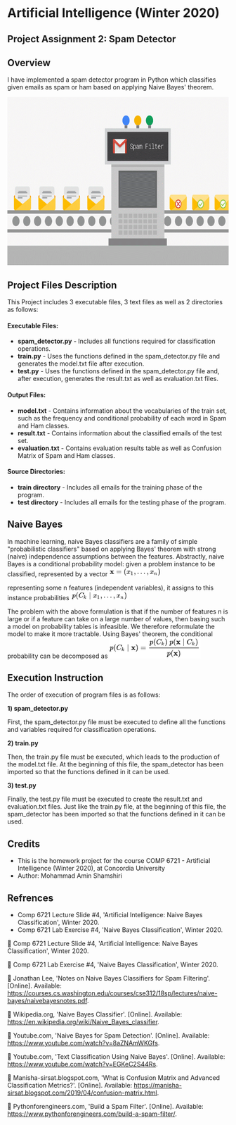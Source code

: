 <h1>Artificial Intelligence (Winter 2020)</h1>

<h2>Project Assignment 2: Spam Detector</h2>



<h2>Overview</h2>
<p>I have implemented a spam detector program in Python which classifies given emails as spam or ham based on applying Naive Bayes' theorem.</p>

<p align="center"> 
<img src="gif/spam detector.gif" alt="Animated gif pacman game" height="382px">
</p>

<h2>Project Files Description</h2>

<p>This Project includes 3 executable files, 3 text files as well as 2 directories as follows:</p>
<h4>Executable Files:</h4>
<ul>
  <li><b>spam_detector.py</b> - Includes all functions required for classification operations.</li>
  <li><b>train.py</b> - Uses the functions defined in the spam_detector.py file and generates the model.txt file after execution.</li>
  <li><b>test.py</b> - Uses the functions defined in the spam_detector.py file and, after execution, generates the result.txt as well as evaluation.txt files.</li>
</ul>

<h4>Output Files:</h4>
<ul>
  <li><b>model.txt</b> - Contains information about the vocabularies of the train set, such as the frequency and conditional probability of each word in Spam and Ham classes.</li>
  <li><b>result.txt</b> - Contains information about the classified emails of the test set.</li>
  <li><b>evaluation.txt</b> - Contains evaluation results table as well as Confusion Matrix of Spam and Ham classes.</li>
</ul>

<h4>Source Directories:</h4>
<ul>
  <li><b>train directory</b> - Includes all emails for the training phase of the program.</li>
  <li><b>test directory</b> - Includes all emails for the testing phase of the program.</li>
</ul>

<h2>Naive Bayes</h2>

<p>In machine learning, naive Bayes classifiers are a family of simple "probabilistic classifiers" based on applying Bayes' theorem with strong (naive) independence assumptions between the features.
Abstractly, naive Bayes is a conditional probability model: given a problem instance to be classified, represented by a vector
<img src="image/1.png" alt="Formula 1" style="max-width:100%;"></p>

<p>representing some n features (independent variables), it assigns to this instance probabilities
<img src="image/2.png" alt="Formula 2" style="max-width:100%;"></p>

<p>The problem with the above formulation is that if the number of features n is large or if a feature can take on a large number of values, then basing such a model on probability tables is infeasible. We therefore reformulate the model to make it more tractable. Using Bayes' theorem, the conditional probability can be decomposed as
<img src="image/3.png" alt="Formula 3" style="max-width:100%;"></p>

<h2>Execution Instruction</h2>
<p>The order of execution of program files is as follows:</p>
<p><b>1) spam_detector.py</b></p>
<p>First, the spam_detector.py file must be executed to define all the functions and variables required for classification operations.</p>
<p><b>2) train.py</b></p>
<p>Then, the train.py file must be executed, which leads to the production of the model.txt file. 
At the beginning of this file, the spam_detector has been imported so that the functions defined in it can be used.</p>
<p><b>3) test.py</b></p>
<p>Finally, the test.py file must be executed to create the result.txt and evaluation.txt files.
Just like the train.py file, at the beginning of this file, the spam_detector has been imported so that the functions defined in it can be used.</p>

<h2>Credits</h2>
<ul>
  <li>This is the homework project for the course COMP 6721 - Artificial Intelligence (Winter 2020), at Concordia University</li>
  <li>Author: Mohammad Amin Shamshiri</li>
</ul>

<h2>Refrences</h2>
<ul>
  <li>Comp 6721 Lecture Slide #4, 'Artificial Intelligence: Naive Bayes Classification', Winter 2020.</li>
  <li>Comp 6721 Lab Exercise #4, 'Naive Bayes Classification', Winter 2020.</li>
</ul>

	Comp 6721 Lecture Slide #4, 'Artificial Intelligence: Naive Bayes Classification', Winter 2020.

	Comp 6721 Lab Exercise #4, 'Naive Bayes Classification', Winter 2020.

	Jonathan Lee, 'Notes on Naive Bayes Classifiers for Spam Filtering'. [Online].
Available: https://courses.cs.washington.edu/courses/cse312/18sp/lectures/naive-bayes/naivebayesnotes.pdf.

	Wikipedia.org, 'Naive Bayes Classifier'. [Online].
Available: https://en.wikipedia.org/wiki/Naive_Bayes_classifier.

	Youtube.com, 'Naive Bayes for Spam Detection'. [Online].
Available: https://www.youtube.com/watch?v=8aZNAmWKGfs.

	Youtube.com, 'Text Classification Using Naive Bayes'. [Online].
Available: https://www.youtube.com/watch?v=EGKeC2S44Rs.

	Manisha-sirsat.blogspot.com, 'What is Confusion Matrix and Advanced Classification Metrics?'. [Online].
Available: https://manisha-sirsat.blogspot.com/2019/04/confusion-matrix.html.

	Pythonforengineers.com, 'Build a Spam Filter'. [Online].
Available: https://www.pythonforengineers.com/build-a-spam-filter/.
